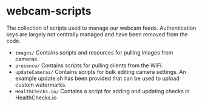 # webcam-scripts

The collection of scripts used to manage our webcam feeds. Authentication keys are largely not centrally managed and have been removed from the code.

* `images/` Contains scripts and resources for pulling images from cameras.
* `presence/` Contains scripts for pulling clients from the WiFi.
* `updateCameras/` Contains scripts for bulk editing camera settings. An example update.sh has been provided that can be used to upload custom watermarks.
* `HealthChecks.io/` Contains a script for adding and updating checks in HealthChecks.io

